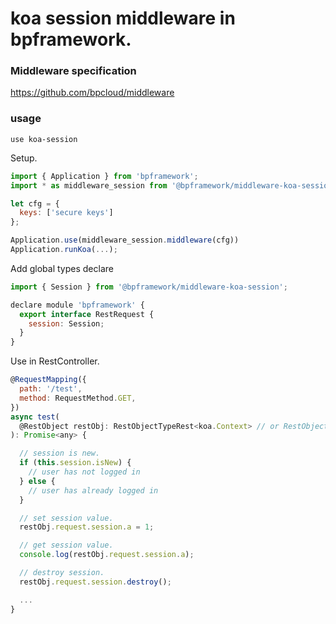 # koa session middleware in bpframework.

### Middleware specification

https://github.com/bpcloud/middleware

### usage

`use koa-session`


Setup.

```js
import { Application } from 'bpframework';
import * as middleware_session from '@bpframework/middleware-koa-session';

let cfg = {
  keys: ['secure keys']
};

Application.use(middleware_session.middleware(cfg))
Application.runKoa(...);
```

Add global types declare

```js
import { Session } from '@bpframework/middleware-koa-session';

declare module 'bpframework' {
  export interface RestRequest {
    session: Session;
  }
}
```

Use in RestController.

```js
@RequestMapping({
  path: '/test',
  method: RequestMethod.GET,
})
async test(
  @RestObject restObj: RestObjectTypeRest<koa.Context> // or RestObjectType
): Promise<any> {

  // session is new.
  if (this.session.isNew) {
    // user has not logged in
  } else {
    // user has already logged in
  }

  // set session value.
  restObj.request.session.a = 1;

  // get session value.
  console.log(restObj.request.session.a);

  // destroy session.
  restObj.request.session.destroy();

  ...
}
```